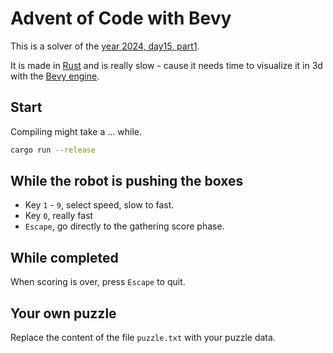# Advent of Code with Bevy

This is a solver of the [year 2024, day15, part1](https://adventofcode.com/2024/day/15).

It is made in [Rust](https://www.rust-lang.org/) and is really slow - cause it needs time to visualize it in 3d with the [Bevy engine](https://bevyengine.org/).

## Start

Compiling might take a ... while.

```sh
cargo run --release
```

## While the robot is pushing the boxes

* Key `1` - `9`, select speed, slow to fast.
* Key `0`, really fast
* `Escape`, go directly to the gathering score phase. 

## While completed

When scoring is over, press `Escape` to quit.

## Your own puzzle

Replace the content of the file `puzzle.txt` with your puzzle data.
